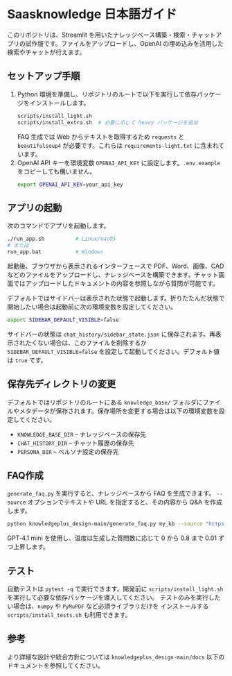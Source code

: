 # Saasknowledge 日本語ガイド

このリポジトリは、Streamlit を用いたナレッジベース構築・検索・チャットアプリの試作版です。ファイルをアップロードし、OpenAI の埋め込みを活用した検索やチャットが行えます。

## セットアップ手順

1. Python 環境を準備し、リポジトリのルートで以下を実行して依存パッケージをインストールします。
   ```bash
   scripts/install_light.sh
   scripts/install_extra.sh  # 必要に応じて heavy パッケージを追加
   ```
   FAQ 生成では Web からテキストを取得するため `requests` と
   `beautifulsoup4` が必要です。これらは `requirements-light.txt` に含まれています。
2. OpenAI API キーを環境変数 `OPENAI_API_KEY` に設定します。`.env.example` をコピーしても構いません。
   ```bash
   export OPENAI_API_KEY=your_api_key
   ```

## アプリの起動

次のコマンドでアプリを起動します。
```bash
./run_app.sh          # Linux/macOS
# または
run_app.bat           # Windows
```

起動後、ブラウザから表示されるインターフェースで PDF、Word、画像、CAD などのファイルをアップロードし、ナレッジベースを構築できます。チャット画面ではアップロードしたドキュメントの内容を参照しながら質問が可能です。

デフォルトではサイドバーは表示された状態で起動します。折りたたんだ状態で開始したい場合は起動前に次の環境変数を設定してください。

```bash
export SIDEBAR_DEFAULT_VISIBLE=false
```

サイドバーの状態は `chat_history/sidebar_state.json` に保存されます。再表示されたくない場合は、このファイルを削除するか `SIDEBAR_DEFAULT_VISIBLE=false` を設定して起動してください。デフォルト値は `true` です。

## 保存先ディレクトリの変更

デフォルトではリポジトリのルートにある `knowledge_base/` フォルダにファイルやメタデータが保存されます。保存場所を変更する場合は以下の環境変数を設定してください。

- `KNOWLEDGE_BASE_DIR` – ナレッジベースの保存先
- `CHAT_HISTORY_DIR` – チャット履歴の保存先
- `PERSONA_DIR` – ペルソナ設定の保存先

## FAQ作成

`generate_faq.py` を実行すると、ナレッジベースから FAQ を生成できます。
`--source` オプションでテキストや URL を指定すると、その内容から Q&A を作成します。

```bash
python knowledgeplus_design-main/generate_faq.py my_kb --source "https://example.com"
```

GPT‑4.1 mini を使用し、温度は生成した質問数に応じて 0 から 0.8 まで
0.01 ずつ上昇します。

## テスト

自動テストは `pytest -q` で実行できます。開発前に `scripts/install_light.sh` を実行して必要な依存パッケージを導入してください。
テストのみを実行したい場合は、`numpy` や `PyMuPDF` など必須ライブラリだけを
インストールする `scripts/install_tests.sh` も利用できます。

## 参考

より詳細な設計や統合方針については `knowledgeplus_design-main/docs` 以下のドキュメントを参照してください。
